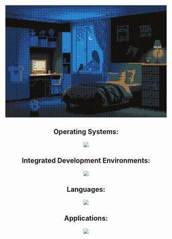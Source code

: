<!--
**Arachnite/Arachnite** is a ✨ _special_ ✨ repository because its `README.md` (this file) appears on your GitHub profile.

Here are some ideas to get you started:

- 🔭 I’m currently working on ...
- 🌱 I’m currently learning ...
- 👯 I’m looking to collaborate on ...
- 🤔 I’m looking for help with ...
- 💬 Ask me about ...
- 📫 How to reach me: ...
- 😄 Pronouns: ...
- ⚡ Fun fact: ...
-->

<img src="./assets/8bitbedroom.gif" width="100%" height="350px">

  <p align="center">
    <h2 align="center">
      Operating Systems:
    </h2>
    
  <p align="center">
    <a href="https://skillicons.dev">
      <img align="center" src="https://skillicons.dev/icons?i=windows,linux,ubuntu,debian,kali,mint,apple" />
    </a>
  </p>

  <p align="center">
    <h2 align="center">
      Integrated Development Environments:
    </h2>
    
  <p align="center">
    <a href="https://skillicons.dev">
      <img align="center" src="https://skillicons.dev/icons?i=vscode,visualstudio,clion,idea,webstorm,pycharm,godot" />
    </a>
  </p>

  <p align="center">
    <h2 align="center">
      Languages:
    </h2>
    
  <p align="center">
    <a href="https://skillicons.dev">
      <img align="center" src="https://skillicons.dev/icons?i=cpp,c,java,kotlin,rust,py,bash,powershell,ts,js,html,scss,css,md" />
    </a>
  </p>

  <p align="center">
    <h2 align="center">
      Applications:
    </h2>
    
  <p align="center">
    <a href="https://skillicons.dev">
      <img align="center" src="https://skillicons.dev/icons?i=stackoverflow,github,git,bitbucket,gradle,cloudflare,raspberrypi,arduino,atom,anaconda,ableton,notion,gmail,twitter,instagram,discord&perline=8" />
    </a>
  </p>
